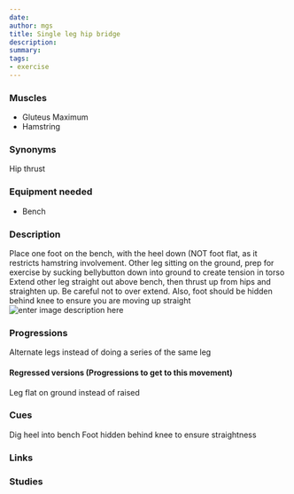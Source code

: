 ```yaml
---
date: 
author: mgs
title: Single leg hip bridge
description: 
summary: 
tags: 
- exercise
---
```

### Muscles
- Gluteus Maximum
- Hamstring
### Synonyms
Hip thrust
### Equipment needed
- Bench
### Description
Place one foot on the bench, with the heel down (NOT foot flat, as it restricts hamstring involvement.
Other leg sitting on the ground, prep for exercise by sucking bellybutton down into ground to create tension in torso
Extend other leg straight out above bench, then thrust up from hips and straighten up. Be careful not to over extend. Also, foot should be hidden behind knee to ensure you are moving up straight
![enter image description here](https://tse3.mm.bing.net/th?id=OIP.RTxn2Pz6XKIjQbSXrI8s8wHaE7&pid=Api&rs=1)
### Progressions
Alternate legs instead of doing a series of the same leg
#### Regressed versions (Progressions to get to this movement)
Leg flat on ground instead of raised
### Cues
Dig heel into bench 
Foot hidden behind knee to ensure straightness
### Links
### Studies
<!--stackedit_data:
eyJoaXN0b3J5IjpbMjI1ODQyNjddfQ==
-->
